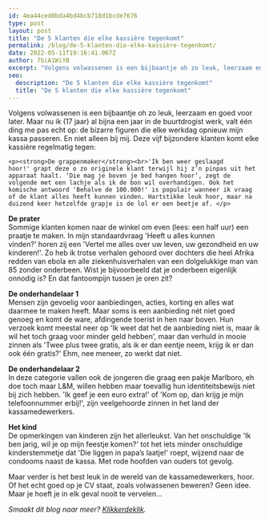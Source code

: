 ```yaml
---
id: 4ea44ced0bda4bd4bcb718d1bcde7676
type: post
layout: post
title: "De 5 klanten die elke kassière tegenkomt"
permalink: /blog/de-5-klanten-die-elke-kassière-tegenkomt/
date: 2022-05-11T19:16:41.067Z
author: 7biA1WiYB
excerpt: "Volgens volwassenen is een bijbaantje oh zo leuk, leerzaam en goed voor later. Maar nu ik (17 jaar) al bijna een jaar in de buurtdrogist werk, valt één ding me pas echt op: de bizarre figuren die elke werkdag opnieuw mijn kassa passeren. En niet alleen bij mij. Deze vijf bijzondere klanten komt elke kassière regelmatig tegen:  "
seo:
  description: "De 5 klanten die elke kassière tegenkomt"
  title: "De 5 klanten die elke kassière tegenkomt"
---
```

Volgens volwassenen is een bijbaantje oh zo leuk, leerzaam en goed voor later. Maar nu ik (17 jaar) al bijna een jaar in de buurtdrogist werk, valt één ding me pas echt op: de bizarre figuren die elke werkdag opnieuw mijn kassa passeren. En niet alleen bij mij. Deze vijf bijzondere klanten komt elke kassière regelmatig tegen:  

    <p><strong>De grappenmaker</strong><br>'Ik ben weer geslaagd hoor!' grapt deze o zo originele klant terwijl hij z’n pinpas uit het apparaat haalt. ‘Die mag je boven je bed hangen hoor’, zegt de volgende met een lachje als ik de bon wil overhandigen. Ook het komische antwoord 'Behalve de 100.000!' is populair wanneer ik vraag of de klant alles heeft kunnen vinden. Hartstikke leuk hoor, maar na duizend keer hetzelfde grapje is de lol er een beetje af. </p>
<p><strong>De prater</strong><br>Sommige klanten komen naar de winkel om even (lees: een half uur) een praatje te maken. In mijn standaardvraag 'Heeft u alles kunnen vinden?' horen zij een 'Vertel me alles over uw leven, uw gezondheid en uw kinderen!'. Zo heb ik trotse verhalen gehoord over dochters die heel Afrika redden van ebola en alle ziekenhuisverhalen van een dolgelukkige man van 85 zonder onderbeen. Wist je bijvoorbeeld dat je onderbeen eigenlijk onnodig is? En dat fantoompijn tussen je oren zit?</p>
<p><strong>De onderhandelaar 1</strong><br>Mensen zijn gevoelig voor aanbiedingen, acties, korting en alles wat daarmee te maken heeft. Maar soms is een aanbieding nét niet goed genoeg en komt de ware, afdingende toerist in hen naar boven. Hun verzoek komt meestal neer op 'Ik weet dat het de aanbieding niet is, maar ik wil het toch graag voor minder geld hebben', maar dan verhuld in mooie zinnen als 'Twee plus twee gratis, als ik er dan eentje neem, krijg ik er dan ook één gratis?' Ehm, nee meneer, zo werkt dat niet.</p>
<p><strong>De onderhandelaar 2</strong><br>In<strong> </strong>deze categorie vallen ook de jongeren die graag een pakje Marlboro, eh doe toch maar L&amp;M, willen hebben maar toevallig hun identiteitsbewijs niet bij zich hebben. 'Ik geef je een euro extra!' of 'Kom op, dan krijg je mijn telefoonnummer erbij!', zijn veelgehoorde zinnen in het land der kassamedewerkers. </p>
<p><strong>Het kind</strong><br>De opmerkingen van kinderen zijn het allerleukst. Van het onschuldige 'Ik ben jarig, wil je op mijn feestje komen?' tot het iets minder onschuldige kinderstemmetje dat 'Die liggen in papa’s laatje!' roept, wijzend naar de condooms naast de kassa. Met rode hoofden van ouders tot gevolg.</p>
<p>Maar verder is het best leuk in de wereld van de kassamedewerkers, hoor. Of het echt goed op je CV staat, zoals volwassenen beweren? Geen idee. Maar je hoeft je in elk geval nooit te vervelen...</p>
<p><i>Smaakt dit blog naar meer? <a href="https://original.sevendays.nl/blogs">Klikkerdeklik</a>.</i></p>  
